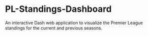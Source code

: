 # PL-Standings-Dashboard
An interactive Dash web application to visualize the Premier League standings for the current and previous seasons.
